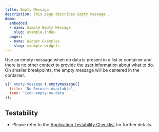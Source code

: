 ```yaml
---
title: Empty Message
description: This page describes Empty Message .
demo:
  embedded:
  - name: Simple Empty Message
    slug: example-index
  pages:
  - name: Widget Examples
    slug: example-widgets
---
```


Use an empty message when no data is present in a list or container and there is no other context to provide the user information about what to do. On smaller breakpoints, the empty message will be centered in the container.

```javascript
$('.empty-message').emptymessage({
  title: 'No Records Available',
  icon: 'icon-empty-no-data'
});

```

## Testability

- Please refer to the [Application Testability Checklist](https://design.infor.com/resources/application-testability-checklist) for further details.
